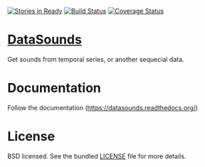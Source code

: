 [![Stories in Ready](https://badge.waffle.io/datasounds/datasounds.png)](http://waffle.io/datasounds/datasounds) [![Build Status](https://travis-ci.org/DataSounds/DataSounds.png)](https://travis-ci.org/DataSounds/DataSounds) [![Coverage Status](https://coveralls.io/repos/DataSounds/DataSounds/badge.png?branch=master)](https://coveralls.io/r/DataSounds/DataSounds?branch=master)

[DataSounds](http://www.datasounds.org)
=========================================
Get sounds from temporal series, or another sequecial data.

Documentation
=============
Follow the documentation (https://datasounds.readthedocs.org/)

License
=======
BSD licensed. See the bundled [LICENSE](https://github.com/DataSounds/DataSounds/blob/master/LICENSE) file for more details.
